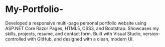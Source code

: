 # My-Portfolio-
Developed a responsive multi-page personal portfolio website using ASP.NET Core Razor Pages, HTML5, CSS3, and Bootstrap. Showcases my skills, projects, resume, and contact form. Built with Visual Studio, version-controlled with GitHub, and designed with a clean, modern UI.
